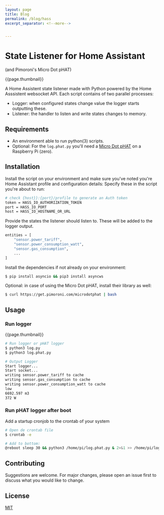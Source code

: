 ```yaml
---
layout: page
title: Blog
permalink: /blog/hass
excerpt_separator: <!--more-->


---
```


# State Listener for Home Assistant
(and Pimoroni's Micro Dot pHAT)

{{page.thumbnail}}

A Home Assistent state listener made with Python powered by the Home Asssistent websocket API. Each script contains of two parallel processes:
- Logger: when configured states change value the logger starts outputting these.
- Listener: the handler to listen and write states changes to memory.

<!--more-->

## Requirements

* An environment able to run python(3) scripts.
* Optional: For the `log.phat.py` you'll need a [Micro Dot pHAT](https://shop.pimoroni.com/products/microdot-phat?variant=25454635527) on a Raspberry Pi (zero).

## Installation

Install the script on your environment and make sure you've noted you're Home Assistant profile and configuration details:
Specify these in the script you're about to run:

```bash
# check {host}}:{port}/profile to generate an Auth token
token = HASS_IO_AUTHORIZATION_TOKEN
port = HASS_IO_PORT
host = HASS_IO_HOSTNAME_OR_URL
```

Provide the states the listener should listen to. These will be added to the logger output.

```python
entities = [
    "sensor.power_tariff",
    "sensor.power_consumption_watt",
    "sensor.gas_consumption",
    ...
]
```

Install the dependencies if not already on your environment:

```bash
$ pip install asyncio && pip3 install asyncws
```

Optional: in case of using the Micro Dot pHAT, install their library as well:

```bash
$ curl https://get.pimoroni.com/microdotphat | bash
```

## Usage

### Run logger

{{page.thumbnail}}

```bash
# Run logger or pHAT logger 
$ python3 log.py
$ python3 log.phat.py

# Output Logger
Start logger...
Start socket...
writing sensor.power_tariff to cache
writing sensor.gas_consumption to cache
writing sensor.power_consumption_watt to cache
low
6692.597 m3
372 W
```

### Run pHAT logger after boot

Add a startup cronjob to the crontab of your system
```bash
# Open de crontab file
$ crontab -e

# Add to bottom:
@reboot sleep 30 && python3 /home/pi/log.phat.py & 2>&1 >> /home/pi/log.phat.log
```

## Contributing
Suggestions are welcome. For major changes, please open an issue first to discuss what you would like to change.

## License
[MIT](https://choosealicense.com/licenses/mit/)

